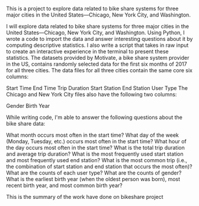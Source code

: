 This is a project to explore data related to bike share systems for three major cities in the United States—Chicago, New York City, and Washington.

 I will explore data related to bike share systems for three major cities in the United States—Chicago, New York City, and Washington. Using Python, 
I wrote a code to import the data and answer interesting questions about it by computing descriptive statistics. 
I  also write a script that takes in raw input to create an interactive experience in the terminal to present these statistics.
The datasets provided by Motivate, a bike share system provider in the US, contains randomly selected data for the first six months of 2017 for all three cities. 
The data files for all three cities contain the same core six columns:

Start Time
End Time
Trip Duration
Start Station
End Station
User Type
The Chicago and New York City files also have the following two columns:

Gender
Birth Year

While writing code, I'm able to answer the following questions about the bike share data:

What month occurs most often in the start time?
What day of the week (Monday, Tuesday, etc.) occurs most often in the start time?
What hour of the day occurs most often in the start time?
What is the total trip duration and average trip duration?
What is the most frequently used start station and most frequently used end station?
What is the most common trip (i.e., the combination of start station and end station that occurs the most often)?
What are the counts of each user type?
What are the counts of gender?
What is the earliest birth year (when the oldest person was born), most recent birth year, and most common birth year?

This is the summary of the work have done on bikeshare project 
